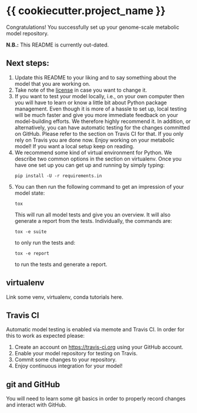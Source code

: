 # {{ cookiecutter.project_name }}

Congratulations! You successfully set up your genome-scale metabolic model
repository.

**N.B.:** This README is currently out-dated.

## Next steps:

1. Update this README to your liking and to say something about the model that
   you are working on.
2. Take note of the [license](LICENSE) in case you want to change it.
3. If you want to test your model locally, i.e., on your own computer then you
   will have to learn or know a little bit about Python package management. Even
   though it is more of a hassle to set up, local testing will be much faster
   and give you more immediate feedback on your model-building efforts. We
   therefore highly recommend it. In addition, or alternatively, you can have
   automatic testing for the changes committed on GitHub. Please refer to the
   section on Travis CI for that. If you only rely on Travis you are done now.
   Enjoy working on your metabolic model! If you want a local setup keep on
   reading.
4. We recommend some kind of virtual environment for Python. We describe two
   common options in the section on virtualenv. Once you have one set up you can
   get up and running by simply typing:
   ```
   pip install -U -r requirements.in
   ```
5. You can then run the following command to get an impression of your model
   state:
   ```
   tox
   ```
   This will run all model tests and give you an overview. It will also generate
   a report from the tests. Individually, the commands are:
   ```
   tox -e suite
   ```
   to only run the tests and:
   ```
   tox -e report
   ```
   to run the tests and generate a report.

## virtualenv

Link some venv, virtualenv, conda tutorials here.

## Travis CI

Automatic model testing is enabled via memote and Travis CI. In order for this
to work as expected please:

1. Create an account on https://travis-ci.org using your GitHub account.
2. Enable your model repository for testing on Travis.
3. Commit some changes to your repository.
3. Enjoy continuous integration for your model!

## git and GitHub

You will need to learn some git basics in order to properly record changes and
interact with GitHub.
